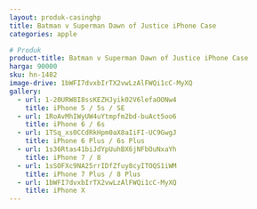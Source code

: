 ```yaml
---
layout: produk-casinghp
title: Batman v Superman Dawn of Justice iPhone Case
categories: apple

# Produk
product-title: Batman v Superman Dawn of Justice iPhone Case
harga: 90000
sku: hn-1482
image-drive: 1bWFI7dvxbIrTX2vwLzAlFWQi1cC-MyXQ
gallery:
  - url: 1-20URW8I8ssKEZHJyik02V6lefaOONw4
    title: iPhone 5 / 5s / SE
  - url: 1RoAvMhIWyUW4uYtmpfm2bd-buAct5oo6
    title: iPhone 6 / 6s
  - url: 1TSq_xs0CCdRkHpm0aX8aIiFI-UC9GwgJ
    title: iPhone 6 Plus / 6s Plus
  - url: 1s36Rtas41biJdYpUuhBX6jNFbOuNxaYh
    title: iPhone 7 / 8
  - url: 1sSOFXc9NA25rrIDfZfuy8cyITOQS1iWM
    title: iPhone 7 Plus / 8 Plus
  - url: 1bWFI7dvxbIrTX2vwLzAlFWQi1cC-MyXQ
    title: iPhone X
---
```

